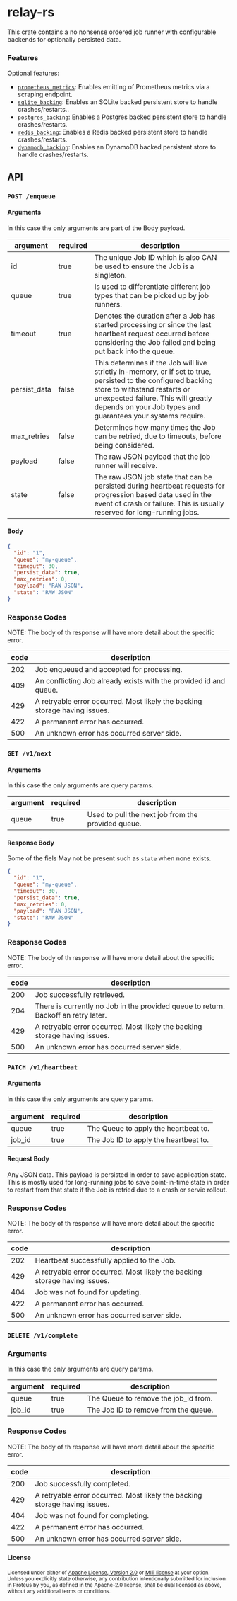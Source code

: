 # relay-rs

This crate contains a no nonsense ordered job runner with configurable backends for optionally persisted data.

### Features
Optional features:
- [`prometheus_metrics`][]: Enables emitting of Prometheus metrics via a scraping endpoint.
- [`sqlite_backing`][]: Enables an SQLite backed persistent store to handle crashes/restarts..
- [`postgres_backing`][]: Enables a Postgres backed persistent store to handle crashes/restarts.
- [`redis_backing`][]: Enables a Redis backed persistent store to handle crashes/restarts.
- [`dynamodb_backing`][]: Enables an DynamoDB backed persistent store to handle crashes/restarts.

[`prometheus_metrics`]: https://crates.io/crates/metrics-exporter-prometheus
[`sqlite_backing`]: https://crates.io/crates/sqlx
[`postgres_backing`]: https://crates.io/crates/sqlx
[`redis_backing`]: https://crates.io/crates/redis
[`dynamodb_backing`]: https://crates.io/crates/aws-sdk-dynamodb


## API

### `POST /enqueue`

#### Arguments
In this case the only arguments are part of the Body payload.

| argument     | required | description                                                                                                                                                                                                                                          |
|--------------|----------|------------------------------------------------------------------------------------------------------------------------------------------------------------------------------------------------------------------------------------------------------|
| id           | true     | The unique Job ID which is also CAN be used to ensure the Job is a singleton.                                                                                                                                                                        |
| queue        | true     | Is used to differentiate different job types that can be picked up by job runners.                                                                                                                                                                   |
| timeout      | true     | Denotes the duration after a Job has started processing or since the last heartbeat request occurred before considering the Job failed and being put back into the queue.                                                                            |
| persist_data | false    | This determines if the Job will live strictly in-memory, or if set to true, persisted to the configured backing store to withstand restarts or unexpected failure. This will greatly depends on your Job types and guarantees your systems require.  |
| max_retries  | false    | Determines how many times the Job can be retried, due to timeouts, before being considered.                                                                                                                                                          |
| payload      | false    | The raw JSON payload that the job runner will receive.                                                                                                                                                                                               |
| state        | false    | The raw JSON job state that can be persisted during heartbeat requests for progression based data used in the event of crash or failure. This is usually reserved for long-running jobs.                                                             |

#### Body
```json
{
  "id": "1",
  "queue": "my-queue",
  "timeout": 30,
  "persist_data": true,
  "max_retries": 0,
  "payload": "RAW JSON",
  "state": "RAW JSON"
}
```

### Response Codes
NOTE: The body of th response will have more detail about the specific error.

| code  | description                                                                 |
|-------|-----------------------------------------------------------------------------|
| 202   | Job enqueued and accepted for processing.                                   |
| 409   | An conflicting Job already exists with the provided id and queue.           |
| 429   | A retryable error occurred. Most likely the backing storage having issues.  |
| 422   | A permanent error has occurred.                                             |
| 500   | An unknown error has occurred server side.                                  |



### `GET /v1/next`

#### Arguments
In this case the only arguments are query params.

| argument | required | description                                        |
|----------|----------|----------------------------------------------------|
| queue    | true     | Used to pull the next job from the provided queue. |

#### Response Body
Some of the fiels May not be present such as `state` when none exists.
```json
{
  "id": "1",
  "queue": "my-queue",
  "timeout": 30,
  "persist_data": true,
  "max_retries": 0,
  "payload": "RAW JSON",
  "state": "RAW JSON"
}
```

### Response Codes
NOTE: The body of th response will have more detail about the specific error.

| code | description                                                                        |
|------|------------------------------------------------------------------------------------|
| 200  | Job successfully retrieved.                                                        |
| 204  | There is currently no Job in the provided queue to return. Backoff an retry later. |
| 429  | A retryable error occurred. Most likely the backing storage having issues.         |
| 500  | An unknown error has occurred server side.                                         |



### `PATCH /v1/heartbeat`

#### Arguments
In this case the only arguments are query params.

| argument | required | description                           |
|----------|----------|---------------------------------------|
| queue    | true     | The Queue to apply the heartbeat to.  |
| job_id   | true     | The Job ID to apply the heartbeat to. |

#### Request Body
Any JSON data. This payload is persisted in order to save application state.
This is mostly used for long-running jobs to save point-in-time state in order
to restart from that state if the Job is retried due to a crash or servie rollout.

### Response Codes
NOTE: The body of th response will have more detail about the specific error.

| code  | description                                                                |
|-------|----------------------------------------------------------------------------|
| 202   | Heartbeat successfully applied to the Job.                                 |
| 429   | A retryable error occurred. Most likely the backing storage having issues. |
| 404   | Job was not found for updating.                                            |
| 422   | A permanent error has occurred.                                            |
| 500   | An unknown error has occurred server side.                                 |


### `DELETE /v1/complete`

### Arguments
In this case the only arguments are query params.

| argument | required | description                          |
|----------|----------|--------------------------------------|
| queue    | true     | The Queue to remove the job_id from. |
| job_id   | true     | The Job ID to remove from the queue. |

### Response Codes
NOTE: The body of th response will have more detail about the specific error.

| code  | description                                                                 |
|-------|-----------------------------------------------------------------------------|
| 200   | Job successfully completed.                                                 |
| 429   | A retryable error occurred. Most likely the backing storage having issues.  |
| 404   | Job was not found for completing.                                           |
| 422   | A permanent error has occurred.                                             |
| 500   | An unknown error has occurred server side.                                  |



#### License

<sup>
Licensed under either of <a href="LICENSE-APACHE">Apache License, Version
2.0</a> or <a href="LICENSE-MIT">MIT license</a> at your option.
</sup>

<br>

<sub>
Unless you explicitly state otherwise, any contribution intentionally submitted
for inclusion in Proteus by you, as defined in the Apache-2.0 license, shall be
dual licensed as above, without any additional terms or conditions.
</sub>